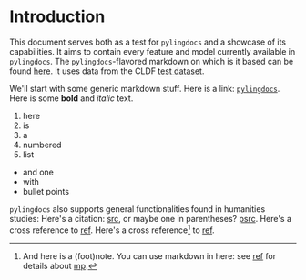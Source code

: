# Introduction

This document serves both as a test for `pylingdocs` and a showcase of its capabilities.
It aims to contain every feature and model currently available in `pylingdocs`.
The `pylingdocs`-flavored markdown on which is it based can be found [here](https://github.com/fmatter/pylingdocs/tree/main/tests/data/content).
It uses data from the CLDF [test dataset](https://github.com/fmatter/pylingdocs/tree/main/tests/data/cldf).

We'll start with some generic markdown stuff.
Here is a link: [`pylingdocs`](https://github.com/fmatter/pylingdocs/).
Here is some **bold** and _italic_ text.

1. here
2. is
3. a
4. numbered
3. list

* and one
* with
* bullet points

`pylingdocs` also supports general functionalities found in humanities studies:
Here's a citation: [src](alvarez1998split[133-134]), or maybe one in parentheses? [psrc](alvarez1998split[133-134]).
Here's a cross reference to [ref](sec:linguistics).
Here's a cross reference[^3] to [ref](tab:onetable).


[^3]: And here is a (foot)note. You can use markdown in here: see [ref](sec:linguistics) for details about [mp](apa-se).
